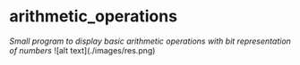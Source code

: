# arithmetic_operations
<em>
Small program to display basic arithmetic operations with bit representation of numbers
</em>
![alt text](./images/res.png)

